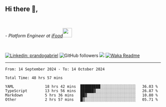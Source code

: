 <h2>Hi there  👋,</h2> </br>

<p><em>- Platform Engineer at <a href="https://www.ifood.com.br/">iFood</a><img src="https://media.giphy.com/media/WUlplcMpOCEmTGBtBW/giphy.gif" width="30"> 
</em></p></br>


[![Linkedin: prandogabriel](https://img.shields.io/badge/-prandogabriel-blue?style=flat-square&logo=Linkedin&logoColor=white&link=https://www.linkedin.com/in/prandogabriel/)](https://www.linkedin.com/in/prandogabriel)
![GitHub followers](https://img.shields.io/github/followers/prandogabriel?label=Follow&style=social)
![](https://visitor-badge.glitch.me/badge?page_id=prandogabriel.prandogabriel)
[![Waka Readme](https://github.com/prandogabriel/prandogabriel/actions/workflows/update-stats.yml.yml/badge.svg)](https://github.com/prandogabriel/prandogabriel/actions/workflows/update-stats.yml.yml)

---

<!--START_SECTION:waka-->

```golang
From: 14 September 2024 - To: 14 October 2024

Total Time: 48 hrs 57 mins

YAML              18 hrs 42 mins  █████████░░░░░░░░░░░░░░░░   36.03 %
TypeScript        13 hrs 56 mins  ██████▓░░░░░░░░░░░░░░░░░░   26.87 %
Markdown          5 hrs 36 mins   ██▓░░░░░░░░░░░░░░░░░░░░░░   10.80 %
Other             2 hrs 57 mins   █▒░░░░░░░░░░░░░░░░░░░░░░░   05.71 %
```

<!--END_SECTION:waka-->
